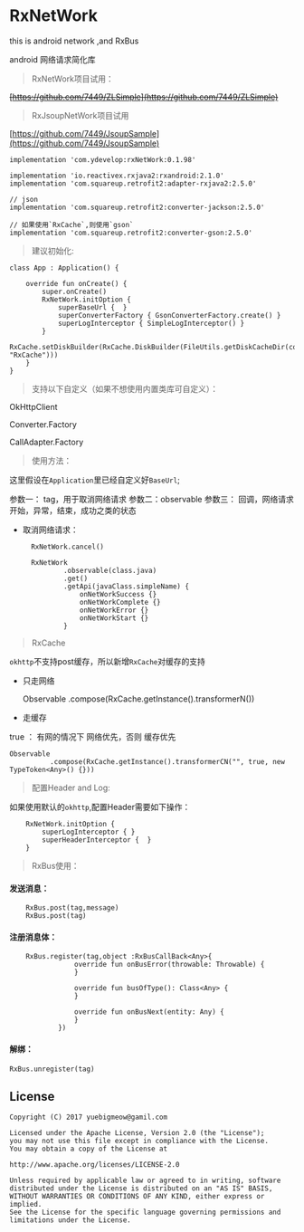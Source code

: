 # RxNetWork
this is android network ,and RxBus

android 网络请求简化库

> RxNetWork项目试用：

~~[https://github.com/7449/ZLSimple](https://github.com/7449/ZLSimple)~~

> RxJsoupNetWork项目试用

[https://github.com/7449/JsoupSample](https://github.com/7449/JsoupSample)

> 
    
    implementation 'com.ydevelop:rxNetWork:0.1.98'

    implementation 'io.reactivex.rxjava2:rxandroid:2.1.0'
    implementation 'com.squareup.retrofit2:adapter-rxjava2:2.5.0'

    // json
    implementation 'com.squareup.retrofit2:converter-jackson:2.5.0'

    // 如果使用`RxCache`,则使用`gson`
    implementation 'com.squareup.retrofit2:converter-gson:2.5.0'

> 建议初始化:

    class App : Application() {
    
        override fun onCreate() {
            super.onCreate()
            RxNetWork.initOption {
                superBaseUrl {  }
                superConverterFactory { GsonConverterFactory.create() }
                superLogInterceptor { SimpleLogInterceptor() }
            }
            RxCache.setDiskBuilder(RxCache.DiskBuilder(FileUtils.getDiskCacheDir(context, "RxCache")))
        }
    }


> 支持以下自定义（如果不想使用内置类库可自定义）：

OkHttpClient

Converter.Factory

CallAdapter.Factory

> 使用方法：

这里假设在`Application`里已经自定义好`BaseUrl`;

参数一： tag，用于取消网络请求
参数二：observable
参数三： 回调，网络请求开始，异常，结束，成功之类的状态


* 取消网络请求：

	    RxNetWork.cancel()

        RxNetWork
                .observable(class.java)
                .get()
                .getApi(javaClass.simpleName) {
                    onNetWorkSuccess {}
                    onNetWorkComplete {}
                    onNetWorkError {}
                    onNetWorkStart {}
                }

> RxCache

`okhttp`不支持post缓存，所以新增`RxCache`对缓存的支持

* 只走网络 

    Observable
              .compose(RxCache.getInstance().<T>transformerN())
              
              
* 走缓存

true ： 有网的情况下 网络优先，否则 缓存优先

    Observable
              .compose(RxCache.getInstance().transformerCN("", true, new TypeToken<Any>() {}))



> 配置Header and Log:

如果使用默认的`okhttp`,配置Header需要如下操作：

        RxNetWork.initOption {
            superLogInterceptor { }
            superHeaderInterceptor {  }
        }

> RxBus使用：

#### 发送消息：

        RxBus.post(tag,message)
        RxBus.post(tag)

#### 注册消息体：

        RxBus.register(tag,object :RxBusCallBack<Any>{
                    override fun onBusError(throwable: Throwable) {
                    }

                    override fun busOfType(): Class<Any> {
                    }

                    override fun onBusNext(entity: Any) {
                    }
                })

#### 解绑：

	RxBus.unregister(tag)
	
## License

    Copyright (C) 2017 yuebigmeow@gamil.com

    Licensed under the Apache License, Version 2.0 (the "License");
    you may not use this file except in compliance with the License.
    You may obtain a copy of the License at

    http://www.apache.org/licenses/LICENSE-2.0

    Unless required by applicable law or agreed to in writing, software
    distributed under the License is distributed on an "AS IS" BASIS,
    WITHOUT WARRANTIES OR CONDITIONS OF ANY KIND, either express or implied.
    See the License for the specific language governing permissions and
    limitations under the License.




